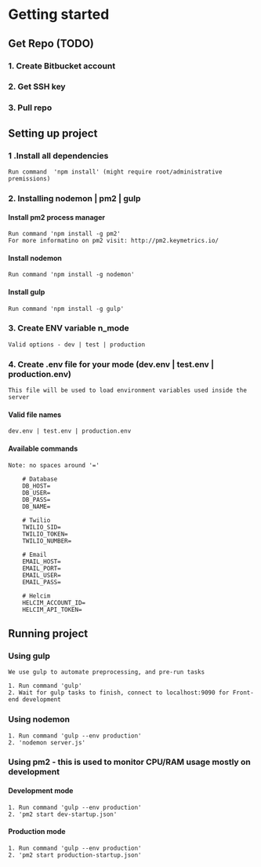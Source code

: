 # Getting started
## Get Repo (TODO)
### 1. Create Bitbucket account
### 2. Get SSH key
### 3. Pull repo

## Setting up project
### 1 .Install all dependencies
	Run command  'npm install' (might require root/administrative premissions)

### 2. Installing nodemon | pm2 | gulp
#### Install pm2 process manager
	Run command 'npm install -g pm2'
	For more informatino on pm2 visit: http://pm2.keymetrics.io/

#### Install nodemon
	Run command 'npm install -g nodemon'

#### Install gulp
	Run command 'npm install -g gulp'

### 3. Create ENV variable **n_mode** 
	Valid options - dev | test | production

### 4. Create .env file for your mode (dev.env | test.env | production.env)
	This file will be used to load environment variables used inside the server
#### Valid file names
	dev.env | test.env | production.env

#### Available commands
	Note: no spaces around '='

		# Database
		DB_HOST=
		DB_USER=
		DB_PASS=
		DB_NAME=

		# Twilio
		TWILIO_SID=
		TWILIO_TOKEN=
		TWILIO_NUMBER=

		# Email
		EMAIL_HOST=
		EMAIL_PORT=
		EMAIL_USER=
		EMAIL_PASS=

		# Helcim
		HELCIM_ACCOUNT_ID=
		HELCIM_API_TOKEN=

## Running project
### Using gulp
	We use gulp to automate preprocessing, and pre-run tasks

	1. Run command 'gulp'
	2. Wait for gulp tasks to finish, connect to localhost:9090 for Front-end development

### Using nodemon
	1. Run command 'gulp --env production'
	2. 'nodemon server.js'

### Using pm2 - this is used to monitor CPU/RAM usage mostly on development
#### Development mode
	1. Run command 'gulp --env production'
	2. 'pm2 start dev-startup.json'
#### Production mode
	1. Run command 'gulp --env production'
	2. 'pm2 start production-startup.json'